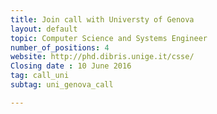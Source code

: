 ```yaml
---
title: Join call with Universty of Genova
layout: default
topic: Computer Science and Systems Engineer
number_of_positions: 4
website: http://phd.dibris.unige.it/csse/
Closing date : 10 June 2016
tag: call_uni
subtag: uni_genova_call

---
```

